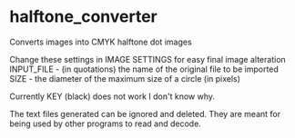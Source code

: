 # halftone_converter
Converts images into CMYK halftone dot images

Change these settings in IMAGE SETTINGS for easy final image alteration
INPUT_FILE -    (in quotations) the name of the original file to be imported
SIZE       -    the diameter of the maximum size of a circle (in pixels)

Currently KEY (black) does not work I don't know why.

The text files generated can be ignored and deleted. They are meant for being used by other programs to read and decode.